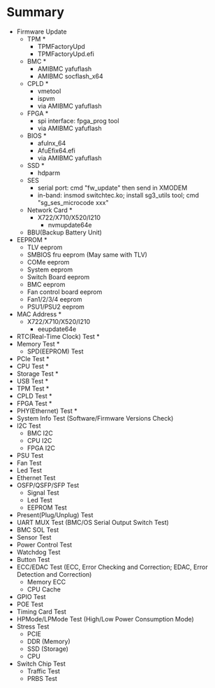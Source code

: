 # Summary

- Firmware Update
  - TPM *
    - TPMFactoryUpd
    - TPMFactoryUpd.efi
  - BMC *
    - AMIBMC yafuflash
    - AMIBMC socflash_x64
  - CPLD *
    - vmetool
    - ispvm
    - via AMIBMC yafuflash
  - FPGA *
    - spi interface: fpga_prog tool
    - via AMIBMC yafuflash
  - BIOS *
    - afulnx_64
    - AfuEfix64.efi
    - via AMIBMC yafuflash
  - SSD *
    - hdparm
  - SES
    - serial port: cmd "fw_update" then send in XMODEM
    - in-band: insmod switchtec.ko; install sg3_utils tool; cmd "sg_ses_microcode xxx"
  - Network Card *
    - X722/X710/X520/I210
      - nvmupdate64e
  - BBU(Backup Battery Unit)
- EEPROM *
  - TLV eeprom
  - SMBIOS fru eeprom (May same with TLV)
  - COMe eeprom
  - System eeprom
  - Switch Board eeprom
  - BMC eeprom
  - Fan control board eeprom
  - Fan1/2/3/4 eeprom
  - PSU1/PSU2 eeprom
- MAC Address *
  - X722/X710/X520/I210
    - eeupdate64e
- RTC(Real-Time Clock) Test *
- Memory Test *
  - SPD(EEPROM) Test
- PCIe Test *
- CPU Test *
- Storage Test *
- USB Test *
- TPM Test *
- CPLD Test *
- FPGA Test *
- PHY(Ethernet) Test *
- System Info Test (Software/Firmware Versions Check)
- I2C Test
  - BMC I2C
  - CPU I2C
  - FPGA I2C
- PSU Test
- Fan Test
- Led Test
- Ethernet Test
- OSFP/QSFP/SFP Test
  - Signal Test
  - Led Test
  - EEPROM Test
- Present(Plug/Unplug) Test
- UART MUX Test (BMC/OS Serial Output Switch Test)
- BMC SOL Test
- Sensor Test
- Power Control Test
- Watchdog Test
- Button Test
- ECC/EDAC Test (ECC, Error Checking and Correction; EDAC, Error Detection and Correction)
  - Memory ECC
  - CPU Cache
- GPIO Test
- POE Test
- Timing Card Test
- HPMode/LPMode Test (High/Low Power Consumption Mode)
- Stress Test
  - PCIE
  - DDR (Memory)
  - SSD (Storage)
  - CPU
- Switch Chip Test
  - Traffic Test
  - PRBS Test
